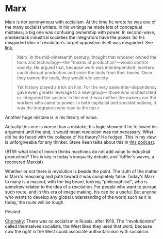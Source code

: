 # Marx

Marx is not synonymous with socialism. At the time he wrote he was one
of the many socialist writers. In his writings he made lots of
conceptual mistakes; a big one was confusing ownership with
power. In second-wave, smokestack industrial societies the integrators
have the power. So his misguided idea of revolution's target
opposition itself was misguided. See
[link](https://muratk3n.github.io/thirdwave/en/2011/03/integrators.html),

>Marx, in the mid-nineteenth century, thought that whoever owned the
>tools and technology—the "means of production"—would control
>society. He argued that, because work was interdependent, workers
>could disrupt production and seize the tools from their boses. Once
>they owned the tools, they would rule society
>
>Yet history played a trick on him. For the very same inter-dependency
>gave even greater leverage to a new group— those who orchestrated or
>integrated the system. In the end it-was neither the owners nor the
>workers who came to power. In both capitalist and socialist nations,
>it was the integrators who rose to the top.<

Another huge mistake is in his theory of value.

Actually this one is worse than a mistake; his logic showed if he
followed his argument until the end, it would mean revolution was not
necessary. What did he do faced with the collapse of his theory? He
fudged. This in my view is unforgiveable for any thinker. Steve Keen
talks about this in [this
podcast](https://youtu.be/2b1JETZ6-Ck?t=1482).

(BTW: what kind of moron thinks machines do not add value to
industrial production? This is key in today's inequality debate, and
Toffler's waves, a recovered Marxist)

Whether or not there is revolution is beside the point. The truth of
the matter is Marx's reasoning and path toward it was completely
false.  Today's Marx to many is a mascot; with the big beard, looking
"philosophical", who is *somehow* related to the idea of a
revolution. For people who want to pursue such route, and in this era
of image making, his can be a useful. But anyone who wants to develop
any global understanding of the world such as it is today, the route
will be tough.

Related

[Chomsky](https://youtu.be/d_LPraj3_s4?t=231): There was no socialism
in Russia, after 1918. The "revolutionists" called themselves
socialists, the West liked they used that word, because now the right
in the West could associate authoritarinism with socialism.
